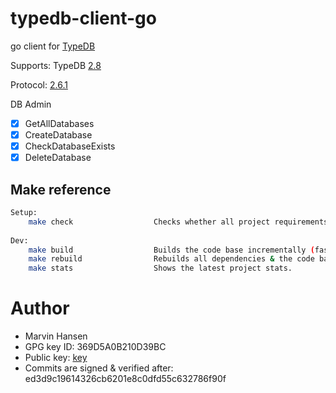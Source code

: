 # typedb-client-go

go client for [TypeDB](https://vaticle.com/typedb)

Supports: TypeDB [2.8](https://github.com/vaticle/typedb/releases/tag/2.8.0)

Protocol: [2.6.1](https://github.com/vaticle/typedb-protocol/releases/tag/2.6.1)

DB Admin

- [x] GetAllDatabases
- [x] CreateDatabase
- [x] CheckDatabaseExists 
- [x] DeleteDatabase

## Make reference

```bash 
Setup: 
    make check                  Checks whether all project requirements are present.
     
Dev: 
    make build                  Builds the code base incrementally (fast).
    make rebuild                Rebuilds all dependencies & the code base (slow). Use after go mod changes. 
    make stats                  Shows the latest project stats. 
```

# Author

* Marvin Hansen 
* GPG key ID: 369D5A0B210D39BC
* Public key: [key](pubkey.txt)
* Commits are signed & verified after: ed3d9c19614326cb6201e8c0dfd55c632786f90f